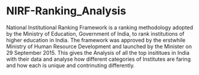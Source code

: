 # NIRF-Ranking_Analysis
National Institutional Ranking Framework is a ranking methodology adopted by the Ministry of Education, Government of India, to rank institutions of higher education in India. 
The framework was approved by the erstwhile Ministry of Human Resource Development and launched by the Minister on 29 September 2015.
This gives the Analysis of all the top insititues in India with their data and analyse how different categories of Institutes are faring and how each is unique and contrinuting differently.
